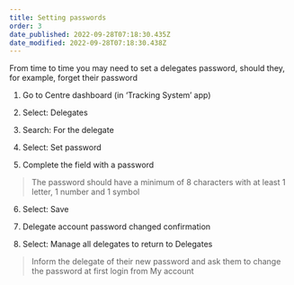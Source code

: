 ```yaml
---
title: Setting passwords
order: 3
date_published: 2022-09-28T07:18:30.435Z
date_modified: 2022-09-28T07:18:30.438Z
---
```

From time to time you may need to set a delegates password, should they, for example, forget their password​

1. Go to Centre dashboard (in ‘Tracking System’ app) ​

2. Select: Delegates​

3. Search: For the delegate​

4. Select: Set password ​

5. Complete the field with a password​

> The password should have a minimum of 8 characters with at least 1 letter, 1 number and 1 symbol​​

6. Select: Save ​

7. Delegate account password changed confirmation  ​

8. Select: Manage all delegates to return to Delegates ​

> Inform the delegate of their new password and ask them to change the password at first login from My account ​